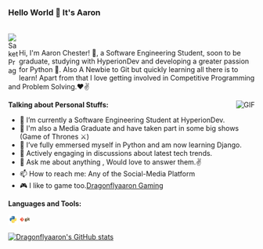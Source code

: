 ### Hello World 👋 It's Aaron

<br/>


<a href="https://www.linkedin.com/in/aaron-chester/">
<img align="left" alt="Saket Prag" width="22px" src="https://upload.wikimedia.org/wikipedia/commons/thumb/8/81/LinkedIn_icon.svg/2048px-LinkedIn_icon.svg.png" />
</a>

<br />

Hi, I'm Aaron Chester! 🙌, a Software Engineering Student, soon to be graduate, studying with HyperionDev and developing a greater passion for Python 🐍.
Also A Newbie to Git but quickly learning all there is to learn!
Apart from that I love getting involved in Competitive Programming and Problem Solving.❤✌


<img align="right" alt="GIF" src="https://c.tenor.com/y2JXkY1pXkwAAAAC/tenor.gif" />


**Talking about Personal Stuffs:**

- 🔭 I’m currently a Software Engineering Student at HyperionDev.
- 🎥 I'm also a Media Graduate and have taken part in some big shows
(Game of Thrones ⚔️)
- 🌱 I’ve fully emmersed myself in Python and am now learning Django.
- 👯 Actively engaging in discussions about latest tech trends.
- 💬 Ask me about anything , Would love to answer them.✌
- 📫 How to reach me: Any of the Social-Media Platform 
- 🎮 I like to game too.[Dragonflyaaron Gaming](https://www.instagram.com/dragonflyaarongaming/)



**Languages and Tools:**


<code><img height="20" src="https://raw.githubusercontent.com/github/explore/80688e429a7d4ef2fca1e82350fe8e3517d3494d/topics/python/python.png"></code>
<code><img height="20" src="https://raw.githubusercontent.com/github/explore/80688e429a7d4ef2fca1e82350fe8e3517d3494d/topics/git/git.png"></code>


[![Dragonflyaaron's GitHub stats](https://github-readme-stats.vercel.app/api?username=Dragonflyaaron)](https://github.com/Dragonflyaaron/github-readme-stats)
